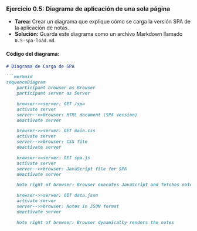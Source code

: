 ### **Ejercicio 0.5: Diagrama de aplicación de una sola página**
- **Tarea:** Crear un diagrama que explique cómo se carga la versión SPA de la aplicación de notas.  
- **Solución:** Guarda este diagrama como un archivo Markdown llamado `0.5-spa-load.md`.

#### Código del diagrama:

```markdown
# Diagrama de Carga de SPA

```mermaid
sequenceDiagram
    participant browser as Browser
    participant server as Server

    browser->>server: GET /spa
    activate server
    server-->>browser: HTML document (SPA version)
    deactivate server

    browser->>server: GET main.css
    activate server
    server-->>browser: CSS file
    deactivate server

    browser->>server: GET spa.js
    activate server
    server-->>browser: JavaScript file for SPA
    deactivate server

    Note right of browser: Browser executes JavaScript and fetches notes data

    browser->>server: GET data.json
    activate server
    server-->>browser: Notes in JSON format
    deactivate server

    Note right of browser: Browser dynamically renders the notes